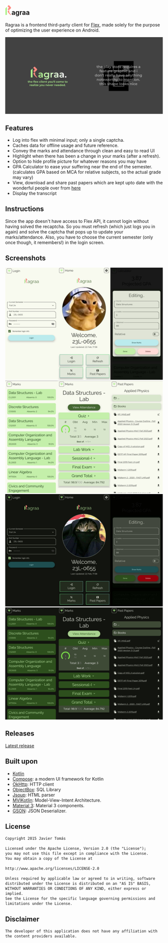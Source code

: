 
## <img src=".github/readme-images/git-icon.png" width="20">agraa

Ragraa is a frontend third-party client for [Flex](https://flexstudent.nu.edu.pk/Login), made solely for the purpose of optimizing the user experience on Android.

<img src=".github/readme-images/feature.jpg">

## Features

* Log into flex with minimal input; only a single captcha.
* Caches data for offline usage and future reference.
*  Convey the marks and attendance through clean and easy to read UI
* Highlight when there has been a change in your marks (after a refresh).
* Option to hide profile picture for whatever reasons you may have
* GPA Calculator to ease your suffering near the end of the semester. (calculates GPA based on MCA
  for relative subjects, so the actual grade may vary)
*  View, download and share past papers which are kept upto date with the wonderful people over from [here](https://github.com/saleha-muzammil/Academic-Time-Machine/)
* Display the transcript

        
## Instructions

Since the app doesn't have access to Flex API, it cannot login without having solved the recaptcha. So you must refresh (which just logs you in again) and solve the captcha that pops up to update your marks/attendance. Also, you have to choose the current semester (only once though, it remembers!) in the login screen.


## Screenshots

<img src=".github/readme-images/LoginHomeCalcLight.png">
<img src=".github/readme-images/MarksIslPPLight.png">
<img src=".github/readme-images/LoginHomeCalcDark.png">
<img src=".github/readme-images/MarksIslPPDark.png">


## Releases

[Latest release](https://github.com/avexxx3/Ragraa/releases/latest)

## Built upon

- [Kotlin](https://kotlinlang.org/)
- [Compose](https://developer.android.com/develop/ui/compose): a modern UI framework for Kotlin
- [OkHttp](https://github.com/square/okhttp/): HTTP client
- [ObjectBox](https://github.com/objectbox/objectbox-java): SQL Library
- [Jsoup](https://github.com/jhy/jsoup): HTML parser
- [MVIKotlin](https://github.com/arkivanov/MVIKotlin/): Model-View-Intent Architecture.
- [Material 3](https://m3.material.io/components): Material 3 components.
- [GSON](https://github.com/google/gson): JSON Deserializer.

## License

    Copyright 2015 Javier Tomás

    Licensed under the Apache License, Version 2.0 (the "License");
    you may not use this file except in compliance with the License.
    You may obtain a copy of the License at

    http://www.apache.org/licenses/LICENSE-2.0

    Unless required by applicable law or agreed to in writing, software
    distributed under the License is distributed on an "AS IS" BASIS,
    WITHOUT WARRANTIES OR CONDITIONS OF ANY KIND, either express or implied.
    See the License for the specific language governing permissions and
    limitations under the License.


## Disclaimer

    The developer of this application does not have any affiliation with the content providers available.
